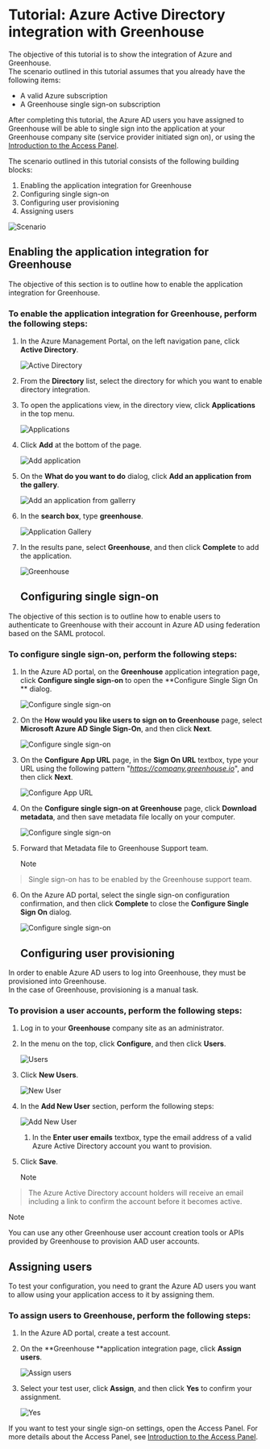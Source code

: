 <properties 
    pageTitle="Tutorial: Azure Active Directory integration with Greenhouse | Microsoft Azure" 
    description="Learn how to use Greenhouse with Azure Active Directory to enable single sign-on, automated provisioning, and more!" 
    services="active-directory" 
    authors="jeevansd"  
    documentationCenter="na" 
    manager="stevenpo"/>

<tags 
    ms.service="active-directory" 
    ms.devlang="na" 
    ms.topic="article" 
    ms.tgt_pltfrm="na" 
    ms.workload="identity" 
    ms.date="01/14/2016" 
    ms.author="jeedes" />

# Tutorial: Azure Active Directory integration with Greenhouse
The objective of this tutorial is to show the integration of Azure and Greenhouse.  
The scenario outlined in this tutorial assumes that you already have the following items:

* A valid Azure subscription
* A Greenhouse single sign-on subscription

After completing this tutorial, the Azure AD users you have assigned to Greenhouse will be able to single sign into the application at your Greenhouse company site (service provider initiated sign on), or using the [Introduction to the Access Panel](active-directory-saas-access-panel-introduction.md).

The scenario outlined in this tutorial consists of the following building blocks:

1. Enabling the application integration for Greenhouse
2. Configuring single sign-on
3. Configuring user provisioning
4. Assigning users

![Scenario](./media/active-directory-saas-greenhouse-tutorial/IC790783.png "Scenario")

## Enabling the application integration for Greenhouse
The objective of this section is to outline how to enable the application integration for Greenhouse.

### To enable the application integration for Greenhouse, perform the following steps:
1. In the Azure Management Portal, on the left navigation pane, click **Active Directory**.

   ![Active Directory](./media/active-directory-saas-greenhouse-tutorial/IC700993.png "Active Directory")

2. From the **Directory** list, select the directory for which you want to enable directory integration.

3. To open the applications view, in the directory view, click **Applications** in the top menu.

   ![Applications](./media/active-directory-saas-greenhouse-tutorial/IC700994.png "Applications")

4. Click **Add** at the bottom of the page.

   ![Add application](./media/active-directory-saas-greenhouse-tutorial/IC749321.png "Add application")

5. On the **What do you want to do** dialog, click **Add an application from the gallery**.

   ![Add an application from gallerry](./media/active-directory-saas-greenhouse-tutorial/IC749322.png "Add an application from gallerry")

6. In the **search box**, type **greenhouse**.

   ![Application Gallery](./media/active-directory-saas-greenhouse-tutorial/IC790784.png "Application Gallery")

7. In the results pane, select **Greenhouse**, and then click **Complete** to add the application.

   ![Greenhouse](./media/active-directory-saas-greenhouse-tutorial/IC790785.png "Greenhouse")

   ## Configuring single sign-on

The objective of this section is to outline how to enable users to authenticate to Greenhouse with their account in Azure AD using federation based on the SAML protocol.

### To configure single sign-on, perform the following steps:
1. In the Azure AD portal, on the **Greenhouse** application integration page, click **Configure single sign-on** to open the **Configure Single Sign On ** dialog.

   ![Configure single sign-on](./media/active-directory-saas-greenhouse-tutorial/IC790786.png "Configure single sign-on")

2. On the **How would you like users to sign on to Greenhouse** page, select **Microsoft Azure AD Single Sign-On**, and then click **Next**.

   ![Configure single sign-on](./media/active-directory-saas-greenhouse-tutorial/IC790787.png "Configure single sign-on")

3. On the **Configure App URL** page, in the **Sign On URL** textbox, type your URL using the following pattern "*https://company.greenhouse.io*", and then click **Next**.

   ![Configure App URL](./media/active-directory-saas-greenhouse-tutorial/IC790788.png "Configure App URL")

4. On the **Configure single sign-on at Greenhouse** page, click **Download metadata**, and then save metadata file locally on your computer.

   ![Configure single sign-on](./media/active-directory-saas-greenhouse-tutorial/IC790789.png "Configure single sign-on")

5. Forward that Metadata file to Greenhouse Support team.

   > [!NOTE]
> Single sign-on has to be enabled by the Greenhouse support team.
> 
6. On the Azure AD portal, select the single sign-on configuration confirmation, and then click **Complete** to close the **Configure Single Sign On** dialog.

   ![Configure single sign-on](./media/active-directory-saas-greenhouse-tutorial/IC790790.png "Configure single sign-on")

   ## Configuring user provisioning

In order to enable Azure AD users to log into Greenhouse, they must be provisioned into Greenhouse.  
In the case of Greenhouse, provisioning is a manual task.

### To provision a user accounts, perform the following steps:
1. Log in to your **Greenhouse** company site as an administrator.

2. In the menu on the top, click **Configure**, and then click **Users**.

   ![Users](./media/active-directory-saas-greenhouse-tutorial/IC790791.png "Users")

3. Click **New Users**.

   ![New User](./media/active-directory-saas-greenhouse-tutorial/IC790792.png "New User")

4. In the **Add New User** section, perform the following steps:

   ![Add New User](./media/active-directory-saas-greenhouse-tutorial/IC790793.png "Add New User")

   1. In the **Enter user emails** textbox, type the email address of a valid Azure Active Directory account you want to provision.
2. Click **Save**.

   > [!NOTE]
> The Azure Active Directory account holders will receive an email including a link to confirm the account before it becomes active.
> 
> 


> [!NOTE]
> You can use any other Greenhouse user account creation tools or APIs provided by Greenhouse to provision AAD user accounts.
> 
> 
## Assigning users
To test your configuration, you need to grant the Azure AD users you want to allow using your application access to it by assigning them.

### To assign users to Greenhouse, perform the following steps:
1. In the Azure AD portal, create a test account.

2. On the **Greenhouse **application integration page, click **Assign users**.

   ![Assign users](./media/active-directory-saas-greenhouse-tutorial/IC790794.png "Assign users")

3. Select your test user, click **Assign**, and then click **Yes** to confirm your assignment.

   ![Yes](./media/active-directory-saas-greenhouse-tutorial/IC767830.png "Yes")


If you want to test your single sign-on settings, open the Access Panel. For more details about the Access Panel, see [Introduction to the Access Panel](active-directory-saas-access-panel-introduction.md).

